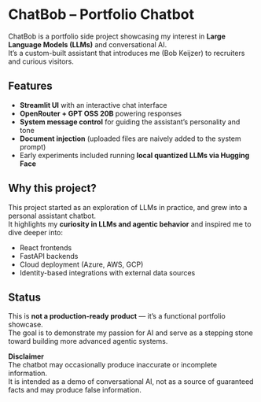 # ChatBob – Portfolio Chatbot  

ChatBob is a portfolio side project showcasing my interest in **Large Language Models (LLMs)** and conversational AI.  
It’s a custom-built assistant that introduces me (Bob Keijzer) to recruiters and curious visitors.  

## Features
- **Streamlit UI** with an interactive chat interface  
- **OpenRouter + GPT OSS 20B** powering responses  
- **System message control** for guiding the assistant’s personality and tone  
- **Document injection** (uploaded files are naively added to the system prompt)  
- Early experiments included running **local quantized LLMs via Hugging Face**  

## Why this project?
This project started as an exploration of LLMs in practice, and grew into a personal assistant chatbot.  
It highlights my **curiosity in LLMs and agentic behavior** and inspired me to dive deeper into:  
- React frontends  
- FastAPI backends  
- Cloud deployment (Azure, AWS, GCP)  
- Identity-based integrations with external data sources  

## Status  
This is **not a production-ready product** — it’s a functional portfolio showcase.  
The goal is to demonstrate my passion for AI and serve as a stepping stone toward building more advanced agentic systems.  

**Disclaimer**  
The chatbot may occasionally produce inaccurate or incomplete information.  
It is intended as a demo of conversational AI, not as a source of guaranteed facts and may produce false information.

